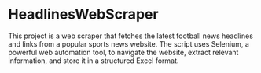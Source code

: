 # HeadlinesWebScraper
This project is a web scraper that fetches the latest football news headlines and links from a popular sports news website. The script uses Selenium, a powerful web automation tool, to navigate the website, extract relevant information, and store it in a structured Excel format.
